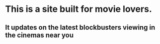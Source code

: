 # This is a site built for movie lovers.
## It updates on the latest blockbusters viewing in the cinemas near you 
